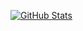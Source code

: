 [![GitHub Stats](https://github-readme-stats.vercel.app/api?username=danisztls&count_private=true&show_icons=true&theme=tokyonight)](https://github.com/anuraghazra/github-readme-stats)
